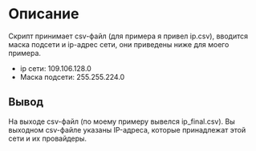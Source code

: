 # Описание
Скрипт принимает csv-файл (для примера я привел ip.csv), вводится маска подсети и ip-адрес сети, они приведены ниже для моего примера.
 - ip сети: 109.106.128.0
 - Маска подсети: 255.255.224.0
## Вывод
На выходе csv-файл (по моему примеру вывелся ip_final.csv). Вы выходном csv-файле указаны IP-адреса, которые принадлежат этой сети и их провайдеры.